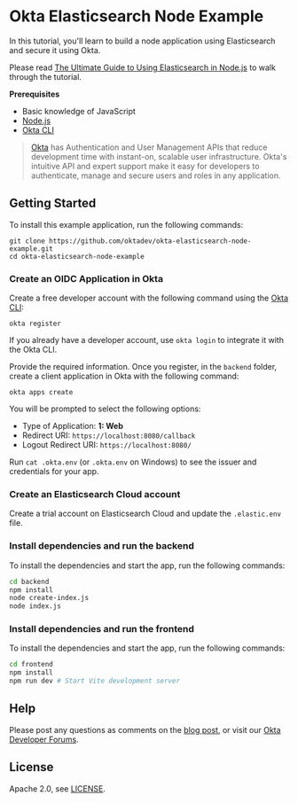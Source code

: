 # Okta Elasticsearch Node Example

In this tutorial, you'll learn to build a node application using Elasticsearch and secure it using Okta.

Please read [The Ultimate Guide to Using Elasticsearch in Node.js](https://developer.okta.com/blog/2022/04/27/ultimate-guide-elasticsearch-nodejs) to walk through the tutorial.

**Prerequisites**

- Basic knowledge of JavaScript
- [Node.js](https://nodejs.org/en/)
- [Okta CLI](https://cli.okta.com/)

> [Okta](https://developer.okta.com/) has Authentication and User Management APIs that reduce development time with instant-on, scalable user infrastructure. Okta's intuitive API and expert support make it easy for developers to authenticate, manage and secure users and roles in any application.


## Getting Started

To install this example application, run the following commands:
```
git clone https://github.com/oktadev/okta-elasticsearch-node-example.git
cd okta-elasticsearch-node-example
```


### Create an OIDC Application in Okta

Create a free developer account with the following command using the [Okta CLI](https://cli.okta.com):

```shell
okta register
```

If you already have a developer account, use `okta login` to integrate it with the Okta CLI.

Provide the required information. Once you register, in the `backend` folder, create a client application in Okta with the following command:

```shell
okta apps create
```

You will be prompted to select the following options:
- Type of Application: **1: Web**
- Redirect URI: `https://localhost:8080/callback`
- Logout Redirect URI: `https://localhost:8080/`

Run `cat .okta.env` (or `.okta.env` on Windows) to see the issuer and credentials for your app.


### Create an Elasticsearch Cloud account

Create a trial account on Elasticsearch Cloud and update the `.elastic.env` file.


### Install dependencies and run the backend

To install the dependencies and start the app, run the following commands:

```bash
cd backend
npm install
node create-index.js
node index.js
```

### Install dependencies and run the frontend

To install the dependencies and start the app, run the following commands:

```bash
cd frontend
npm install
npm run dev # Start Vite development server
```

## Help

Please post any questions as comments on the [blog post](https://developer.okta.com/blog/2022/04/27/ultimate-guide-elasticsearch-nodejs), or visit our [Okta Developer Forums](https://devforum.okta.com/).

## License

Apache 2.0, see [LICENSE](LICENSE).
